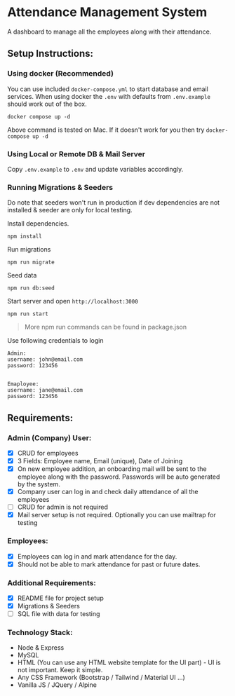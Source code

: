 # Attendance Management System

A dashboard to manage all the employees along with their attendance.

## Setup Instructions:

### Using docker (Recommended)

You can use included `docker-compose.yml` to start database and email services. When using docker the `.env` with defaults from `.env.example` should work out of the box.

```
docker compose up -d
```

Above command is tested on Mac. If it doesn't work for you then try `docker-compose up -d`

### Using Local or Remote DB & Mail Server

Copy `.env.example` to `.env` and update variables accordingly.

### Running Migrations & Seeders

Do note that seeders won't run in production if dev dependencies are not installed & seeder are only for local testing.

Install dependencies. 

```shell
npm install
```

Run migrations

```shell
npm run migrate
```

Seed data

```shell
npm run db:seed
```

Start server and open `http://localhost:3000`
```shell
npm run start
```

> More npm run commands can be found in package.json

Use following credentials to login

```
Admin:
username: john@email.com
password: 123456


Emaployee:
username: jane@email.com
password: 123456

```

## Requirements:

### Admin (Company) User:

- [x] CRUD for employees
- [x] 3 Fields: Employee name, Email (unique), Date of Joining
- [x] On new employee addition, an onboarding mail will be sent to the employee along with the password. Passwords will be auto generated by the system.
- [x] Company user can log in and check daily attendance of all the employees
- [ ] CRUD for admin is not required
- [x] Mail server setup is not required. Optionally you can use mailtrap for testing

### Employees:

- [x] Employees can log in and mark attendance for the day.
- [x] Should not be able to mark attendance for past or future dates.

### Additional Requirements:

- [x] README file for project setup
- [x] Migrations & Seeders
- [ ] SQL file with data for testing

### Technology Stack:

- Node & Express
- MySQL
- HTML (You can use any HTML website template for the UI part) - UI is not important. Keep it simple.
- Any CSS Framework (Bootstrap / Tailwind / Material UI ...)
- Vanilla JS / JQuery / Alpine
